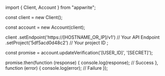 import { Client, Account } from "appwrite";

const client = new Client();

const account = new Account(client);

client
    .setEndpoint('https://[HOSTNAME_OR_IP]/v1') // Your API Endpoint
    .setProject('5df5acd0d48c2') // Your project ID
;

const promise = account.updateVerification('[USER_ID]', '[SECRET]');

promise.then(function (response) {
    console.log(response); // Success
}, function (error) {
    console.log(error); // Failure
});